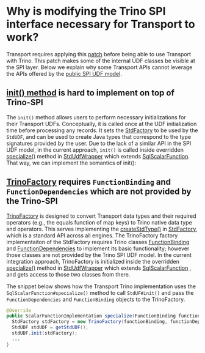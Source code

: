 # Why is modifying the Trino SPI interface necessary for Transport to work?
Transport requires applying this [patch](transport-udf-trino.patch) before being able to use Transport with Trino.
This patch makes some of the internal UDF classes be visible at the SPI layer. 
Below we explain why some Transport APIs cannot leverage the APIs offered by the [public SPI UDF model](https://trino.io/docs/current/develop/functions.html).

## [init() method](https://github.com/linkedin/transport/blob/09a89508296a2491f43cc8866d47952c911313ab/transportable-udfs-api/src/main/java/com/linkedin/transport/api/udf/StdUDF.java#L45) is hard to implement on top of Trino-SPI
The `init()` method allows users to perform necessary initializations for their Transport UDFs.
Conceptually, it is called once at the UDF initialization time before processing any records. It sets the [StdFactory](https://github.com/linkedin/transport/blob/d919f96dc1485ccb8b58e4faed3a5589a5966236/transportable-udfs-api/src/main/java/com/linkedin/transport/api/StdFactory.java#L36) to be used by the
`StdUDF`, and can be used to create Java types that correspond to the type signatures provided by the user.
Due to the lack of a similar API in the SPI UDF model, in the current approach, `init()` is called inside
overridden [specialize()](https://github.com/linkedin/transport/blob/d919f96dc1485ccb8b58e4faed3a5589a5966236/transportable-udfs-trino/src/main/java/com/linkedin/transport/trino/StdUdfWrapper.java#L136) method in [StdUdfWrapper](https://github.com/linkedin/transport/blob/d919f96dc1485ccb8b58e4faed3a5589a5966236/transportable-udfs-trino/src/main/java/com/linkedin/transport/trino/StdUdfWrapper.java#L72)
which extends [SqlScalarFunction](https://github.com/trinodb/trino/blob/54d8154037dfe5f6f65709dbafeb92f5506af2ac/core/trino-main/src/main/java/io/trino/metadata/SqlScalarFunction.java#L18).
That way, we can implement the
 semantics of init():

## [TrinoFactory](https://github.com/linkedin/transport/blob/92dfbbfd989367418bdd14f9ac4cc2bcf1e7c777/transportable-udfs-trino/src/main/java/com/linkedin/transport/trino/TrinoFactory.java#L52) requires `FunctionBinding` and `FunctionDependencies` which are not provided by the Trino-SPI
[TrinoFactory](https://github.com/linkedin/transport/blob/92dfbbfd989367418bdd14f9ac4cc2bcf1e7c777/transportable-udfs-trino/src/main/java/com/linkedin/transport/trino/TrinoFactory.java#L52)
is designed to convert Transport data types and their required operators (e.g., the equals function of map keys)
to Trino native data type and operators. This serves implementing the 
 [createStdType()](https://github.com/linkedin/transport/blob/92dfbbfd989367418bdd14f9ac4cc2bcf1e7c777/transportable-udfs-trino/src/main/java/com/linkedin/transport/trino/TrinoFactory.java#L139)
in [StdFactory](https://github.com/linkedin/transport/blob/d919f96dc1485ccb8b58e4faed3a5589a5966236/transportable-udfs-api/src/main/java/com/linkedin/transport/api/StdFactory.java#L36), which is a standard
API across all engines. 
The TrinoFactory factory implementaiton of the StdFactory requires Trino classes [FunctionBinding](https://github.com/trinodb/trino/blob/54d8154037dfe5f6f65709dbafeb92f5506af2ac/core/trino-main/src/main/java/io/trino/metadata/FunctionBinding.java#L26)
and [FunctionDependencies](https://github.com/trinodb/trino/blob/0b1a1b9fa036bac132c80c990166096abc1b2552/core/trino-main/src/main/java/io/trino/metadata/FunctionDependencies.java#L47)
to implement its basic functionality; however those classes are not provided by the Trino SPI UDF model.
In the current integration approach, TrinoFactory is initialized inside the overridden [specialize()](https://github.com/linkedin/transport/blob/d919f96dc1485ccb8b58e4faed3a5589a5966236/transportable-udfs-trino/src/main/java/com/linkedin/transport/trino/StdUdfWrapper.java#L136) method
in [StdUdfWrapper](https://github.com/linkedin/transport/blob/d919f96dc1485ccb8b58e4faed3a5589a5966236/transportable-udfs-trino/src/main/java/com/linkedin/transport/trino/StdUdfWrapper.java#L72)
which extends [SqlScalarFunction](https://github.com/trinodb/trino/blob/54d8154037dfe5f6f65709dbafeb92f5506af2ac/core/trino-main/src/main/java/io/trino/metadata/SqlScalarFunction.java#L18)
, and gets access to those two classes from there.

The snippet below shows how the Transport Trino implementation uses the `SqlScalarFunction#specialize()` method
to call `StdUF#init()` and pass the `FunctionDependencies` and `FunctionBinding` objects to the TrinoFactory.
```java
@Override
public ScalarFunctionImplementation specialize(FunctionBinding functionBinding, FunctionDependencies functionDependencies) {
  StdFactory stdFactory = new TrinoFactory(functionBinding, functionDependencies);
  StdUDF stdUDF = getStdUDF();
  stdUDF.init(stdFactory);
  ...
}
```

